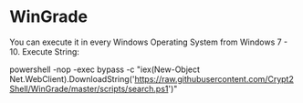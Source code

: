 # WinGrade

You can execute it in every Windows Operating System from Windows 7 - 10.
Execute String:

powershell -nop -exec bypass -c "iex(New-Object Net.WebClient).DownloadString('https://raw.githubusercontent.com/Crypt2Shell/WinGrade/master/scripts/search.ps1')"
